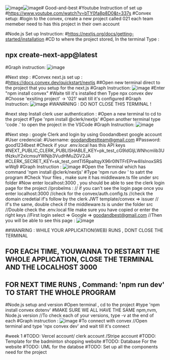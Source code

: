 ![image](https://github.com/user-attachments/assets/a8309384-3b0c-43e3-a624-213b68ecfccb)![image](https://github.com/user-attachments/assets/da3b80c0-ee23-4f71-a1c7-5155f76b2952)# Good-and-best
#Youtube Instruction of set up
#https://www.youtube.com/watch?v=bTY0fa8p8D0&t=337s
#Convex setup: 
#login to the convex, create a new project called 021 each team memeber need to has this project in their own account

#Node.js Set up Instruction:
#https://nextjs.org/docs/getting-started/installation
#CD to where the project stored, In the terminal Type : 
## npx create-next-app@latest
#Graph instruction: 
![image](https://github.com/user-attachments/assets/ff4e7783-9997-41bf-8ab7-45543a14f9c7)

#Next step : 
#Convex next.js set up : 
#https://docs.convex.dev/quickstart/nextjs
##Open new terminal direct to the project that you setup for the next.js 
#Graph Instruction: 
![image](https://github.com/user-attachments/assets/cdc34547-c005-42c8-8ff5-1d8d309bf294)
#Enter "npm install convex"
#Waite till it's installed then Type npx convex dev 
#Choose 'exsiting project' -> '021' wait till it's configured
#Graph Instruction: 
![image](https://github.com/user-attachments/assets/ed044c7c-d498-49cf-8b3f-aff2c1887a9d)
#WANRNING : DO NOT CLOSE THIS TERMINAL ! 

#next step Install clerk user authentication : 
#Open a new terminal to cd to the project 
#Type 'npm install @clerk/nextjs'
#Open another terminal type 'code .' to open the project in the VSCode
#Graph Instruction:
![image](https://github.com/user-attachments/assets/bdacdf42-7d34-4414-b868-db18df5b8cce)

#Next step : google Clerk and login by using Goodandbest google account 
#User credencial: 
#Username: goodandbestteam@gmail.com
#Password: good1234best
#Check if your .env.local has this API keys
#NEXT_PUBLIC_CLERK_PUBLISHABLE_KEY=pk_test_cG9ldGljLWNhcmlib3UtNzkuY2xlcmsuYWNjb3VudHMuZGV2JA
#CLERK_SECRET_KEY=sk_test_omtTI5RpaItqyX96r0INTFrEPrw4IlslnoxSRSwWq9
#Graph Instruction :
![image](https://github.com/user-attachments/assets/c26d3fcd-5713-43ea-ac5e-ca6e71557552)
#Open the Terminal which has command 'npm install @clerk/nextjs'
#Type 'npm run dev ' to satrt the program 
#Check Your files , make sure it has middleware.ts file under src folder
#Now enter localhost:3000 , you should be able to see the clerk login page for the project
//probelms : 
// if you can't see the login page once you enter localhost:3000
//check for the convex/auth.config.ts
//check the domain credetial if's follow by the clerk JWT template/convex => issuer 
// if's the same, double check if the middleware.ts is under the folder src 
//Double check the .env.local file make sure you have copied or enter the right keys
//First login select => Google => goodandbest@gmail.com
//Then you will be able to see this page :
![image](https://github.com/user-attachments/assets/712d724d-e6c3-4c0f-9666-dd2f848f05b9)

##WANRING : WHILE YOUR APPLICATION(WEB) RUNS , DONT CLOSE THE TERMINAL 
## FOR EACH TIME, YOUWANNA TO RESTART THE WHOLE APPLICATION, CLOSE THE TERMINAL AND THE LOCALHOST 3000
## FOR NEXT TIME RUNS , Command: 'npm run dev' TO START THE WHOLE PROGRAM 

#Node.js setup and version 
#Open terminal , cd to the project 
#type 'npm install convex dotenv'
#MAKE SURE WE ALL HAVE THE SAME npm,nvm, Node.js version 
//To check each of your versions, type -v at the end of each 
#Graph instruction :
![image](https://github.com/user-attachments/assets/7018b28e-c7bb-4ee7-ad63-26a73f2444d6)
#To connect with convex 
//Open terminal and type 'npx convex dev' and wait till it's connect 


#week 1 
#TODO: Vercel account/ clerk account /Stripe account 
#TODO: Template for the badminton shopping website 
#TODO: Database For the website 
#TODO: UML for the databse 
#TODO: Set up all the components need for the project 

